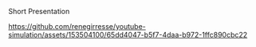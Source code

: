 Short Presentation 


https://github.com/renegirresse/youtube-simulation/assets/153504100/65dd4047-b5f7-4daa-b972-1ffc890cbc22
